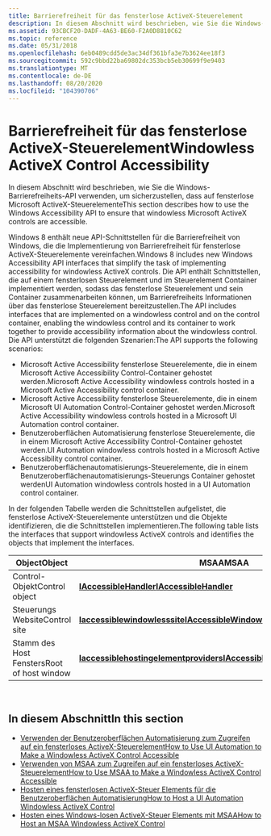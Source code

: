 ```yaml
---
title: Barrierefreiheit für das fensterlose ActiveX-Steuerelement
description: In diesem Abschnitt wird beschrieben, wie Sie die Windows-Barrierefreiheits-API verwenden, um sicherzustellen, dass auf fensterlose Microsoft ActiveX-Steuerelemente
ms.assetid: 93CBCF20-DADF-4A63-BE60-F2A0D8810C62
ms.topic: reference
ms.date: 05/31/2018
ms.openlocfilehash: 6eb0489cdd5de3ac34df361bfa3e7b3624ee18f3
ms.sourcegitcommit: 592c9bbd22ba69802dc353bcb5eb30699f9e9403
ms.translationtype: MT
ms.contentlocale: de-DE
ms.lasthandoff: 08/20/2020
ms.locfileid: "104390706"
---
```

# <a name="windowless-activex-control-accessibility"></a><span data-ttu-id="d2c0b-103">Barrierefreiheit für das fensterlose ActiveX-Steuerelement</span><span class="sxs-lookup"><span data-stu-id="d2c0b-103">Windowless ActiveX Control Accessibility</span></span>

<span data-ttu-id="d2c0b-104">In diesem Abschnitt wird beschrieben, wie Sie die Windows-Barrierefreiheits-API verwenden, um sicherzustellen, dass auf fensterlose Microsoft ActiveX-Steuerelemente</span><span class="sxs-lookup"><span data-stu-id="d2c0b-104">This section describes how to use the Windows Accessibility API to ensure that windowless Microsoft ActiveX controls are accessible.</span></span>

<span data-ttu-id="d2c0b-105">Windows 8 enthält neue API-Schnittstellen für die Barrierefreiheit von Windows, die die Implementierung von Barrierefreiheit für fensterlose ActiveX-Steuerelemente vereinfachen.</span><span class="sxs-lookup"><span data-stu-id="d2c0b-105">Windows 8 includes new Windows Accessibility API interfaces that simplify the task of implementing accessibility for windowless ActiveX controls.</span></span> <span data-ttu-id="d2c0b-106">Die API enthält Schnittstellen, die auf einem fensterlosen Steuerelement und im Steuerelement Container implementiert werden, sodass das fensterlose Steuerelement und sein Container zusammenarbeiten können, um Barrierefreiheits Informationen über das fensterlose Steuerelement bereitzustellen.</span><span class="sxs-lookup"><span data-stu-id="d2c0b-106">The API includes interfaces that are implemented on a windowless control and on the control container, enabling the windowless control and its container to work together to provide accessibility information about the windowless control.</span></span> <span data-ttu-id="d2c0b-107">Die API unterstützt die folgenden Szenarien:</span><span class="sxs-lookup"><span data-stu-id="d2c0b-107">The API supports the following scenarios:</span></span>

-   <span data-ttu-id="d2c0b-108">Microsoft Active Accessibility fensterlose Steuerelemente, die in einem Microsoft Active Accessibility Control-Container gehostet werden.</span><span class="sxs-lookup"><span data-stu-id="d2c0b-108">Microsoft Active Accessibility windowless controls hosted in a Microsoft Active Accessibility control container.</span></span>
-   <span data-ttu-id="d2c0b-109">Microsoft Active Accessibility fensterlose Steuerelemente, die in einem Microsoft UI Automation Control-Container gehostet werden.</span><span class="sxs-lookup"><span data-stu-id="d2c0b-109">Microsoft Active Accessibility windowless controls hosted in a Microsoft UI Automation control container.</span></span>
-   <span data-ttu-id="d2c0b-110">Benutzeroberflächen Automatisierung fensterlose Steuerelemente, die in einem Microsoft Active Accessibility Control-Container gehostet werden.</span><span class="sxs-lookup"><span data-stu-id="d2c0b-110">UI Automation windowless controls hosted in a Microsoft Active Accessibility control container.</span></span>
-   <span data-ttu-id="d2c0b-111">Benutzeroberflächenautomatisierungs-Steuerelemente, die in einem Benutzeroberflächenautomatisierungs-Steuerungs Container gehostet werden</span><span class="sxs-lookup"><span data-stu-id="d2c0b-111">UI Automation windowless controls hosted in a UI Automation control container.</span></span>

<span data-ttu-id="d2c0b-112">In der folgenden Tabelle werden die Schnittstellen aufgelistet, die fensterlose ActiveX-Steuerelemente unterstützen und die Objekte identifizieren, die die Schnittstellen implementieren.</span><span class="sxs-lookup"><span data-stu-id="d2c0b-112">The following table lists the interfaces that support windowless ActiveX controls and identifies the objects that implement the interfaces.</span></span>



| <span data-ttu-id="d2c0b-113">Object</span><span class="sxs-lookup"><span data-stu-id="d2c0b-113">Object</span></span>              | <span data-ttu-id="d2c0b-114">MSAA</span><span class="sxs-lookup"><span data-stu-id="d2c0b-114">MSAA</span></span>                                                                             | <span data-ttu-id="d2c0b-115">Benutzeroberflächenautomatisierung</span><span class="sxs-lookup"><span data-stu-id="d2c0b-115">UI automation</span></span>                                                                                     |
|---------------------|----------------------------------------------------------------------------------|---------------------------------------------------------------------------------------------------|
| <span data-ttu-id="d2c0b-116">Control-Objekt</span><span class="sxs-lookup"><span data-stu-id="d2c0b-116">Control object</span></span>      | [<span data-ttu-id="d2c0b-117">**IAccessibleHandler**</span><span class="sxs-lookup"><span data-stu-id="d2c0b-117">**IAccessibleHandler**</span></span>](/windows/desktop/api/oleacc/nn-oleacc-iaccessiblehandler)                                 |                                                                                                   |
| <span data-ttu-id="d2c0b-118">Steuerungs Website</span><span class="sxs-lookup"><span data-stu-id="d2c0b-118">Control site</span></span>        | [<span data-ttu-id="d2c0b-119">**Iaccessiblewindowlesssite**</span><span class="sxs-lookup"><span data-stu-id="d2c0b-119">**IAccessibleWindowlessSite**</span></span>](/windows/desktop/api/oleacc/nn-oleacc-iaccessiblewindowlesssite)        | [<span data-ttu-id="d2c0b-120">**Irawelementproviderwindowlesssite**</span><span class="sxs-lookup"><span data-stu-id="d2c0b-120">**IRawElementProviderWindowlessSite**</span></span>](/windows/desktop/api/uiautomationcore/nn-uiautomationcore-irawelementproviderwindowlesssite)         |
| <span data-ttu-id="d2c0b-121">Stamm des Host Fensters</span><span class="sxs-lookup"><span data-stu-id="d2c0b-121">Root of host window</span></span> | [<span data-ttu-id="d2c0b-122">**Iaccessiblehostingelementproviders**</span><span class="sxs-lookup"><span data-stu-id="d2c0b-122">**IAccessibleHostingElementProviders**</span></span>](/windows/desktop/api/UIAutomationCore/nn-uiautomationcore-iaccessiblehostingelementproviders) | [<span data-ttu-id="d2c0b-123">**Irawelementproviderhostingaccessibles**</span><span class="sxs-lookup"><span data-stu-id="d2c0b-123">**IRawElementProviderHostingAccessibles**</span></span>](/windows/desktop/api/uiautomationcore/nn-uiautomationcore-irawelementproviderhostingaccessibles) |



 

## <a name="in-this-section"></a><span data-ttu-id="d2c0b-124">In diesem Abschnitt</span><span class="sxs-lookup"><span data-stu-id="d2c0b-124">In this section</span></span>

-   [<span data-ttu-id="d2c0b-125">Verwenden der Benutzeroberflächen Automatisierung zum Zugreifen auf ein fensterloses ActiveX-Steuerelement</span><span class="sxs-lookup"><span data-stu-id="d2c0b-125">How to Use UI Automation to Make a Windowless ActiveX Control Accessible</span></span>](use-ui-automation-to-make-an-windowless-activex-control-accessible.md)
-   [<span data-ttu-id="d2c0b-126">Verwenden von MSAA zum Zugreifen auf ein fensterloses ActiveX-Steuerelement</span><span class="sxs-lookup"><span data-stu-id="d2c0b-126">How to Use MSAA to Make a Windowless ActiveX Control Accessible</span></span>](use-msaa-to-make-an-windowless-activex-control-accessible.md)
-   [<span data-ttu-id="d2c0b-127">Hosten eines fensterlosen ActiveX-Steuer Elements für die Benutzeroberflächen Automatisierung</span><span class="sxs-lookup"><span data-stu-id="d2c0b-127">How to Host a UI Automation Windowless ActiveX Control</span></span>](host-a-ui-automation-windowless-activex-control.md)
-   [<span data-ttu-id="d2c0b-128">Hosten eines Windows-losen ActiveX-Steuer Elements mit MSAA</span><span class="sxs-lookup"><span data-stu-id="d2c0b-128">How to Host an MSAA Windowless ActiveX Control</span></span>](host-an-msaa-windowless-activex-control.md)

 

 